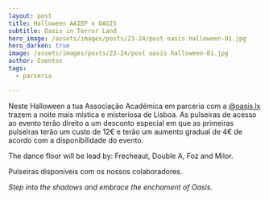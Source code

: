 ```yaml
---
layout: post
title: Halloween AAIEP x OASIS
subtitle: Oasis in Terror Land
hero_image: /assets/images/posts/23-24/post oasis halloween-01.jpg
hero_darken: true
image: /assets/images/posts/23-24/post oasis halloween-01.jpg
author: Eventos 
tags:
  - parceria

---
```


Neste Halloween a tua Associação Académica em parceria com a [@oasis.lx](https://www.instagram.com/oasis.lx/) trazem a noite mais mística e misteriosa de Lisboa. As pulseiras de acesso ao evento terão direito a um desconto especial em que as primeiras pulseiras terão um custo de 12€ e terão um aumento gradual de 4€ de acordo com a disponibilidade do evento. 

The dance floor will be lead by: Frecheaut, Double A, Foz and Milor. 

Pulseiras disponíveis com os nossos colaboradores. 

*Step into the shadows and embrace the enchament of Oasis.*
